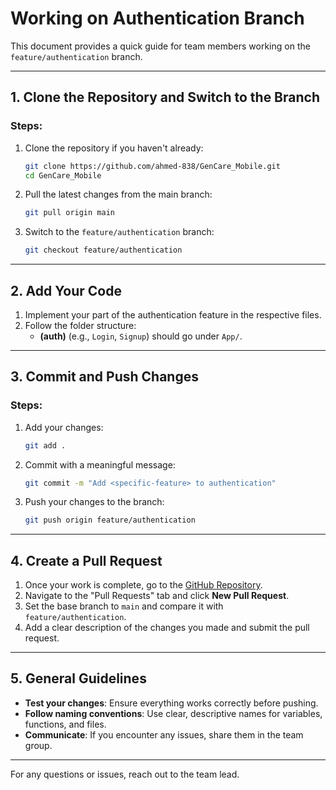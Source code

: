 # Working on Authentication Branch

This document provides a quick guide for team members working on the `feature/authentication` branch.

---

## 1. Clone the Repository and Switch to the Branch

### Steps:
1. Clone the repository if you haven't already:
   ```bash
   git clone https://github.com/ahmed-838/GenCare_Mobile.git
   cd GenCare_Mobile
   ```

2. Pull the latest changes from the main branch:
   ```bash
   git pull origin main
   ```

3. Switch to the `feature/authentication` branch:
   ```bash
   git checkout feature/authentication
   ```

---

## 2. Add Your Code

1. Implement your part of the authentication feature in the respective files.
2. Follow the folder structure:
   - **(auth)** (e.g., `Login`, `Signup`) should go under `App/`.

---

## 3. Commit and Push Changes

### Steps:
1. Add your changes:
   ```bash
   git add .
   ```

2. Commit with a meaningful message:
   ```bash
   git commit -m "Add <specific-feature> to authentication"
   ```

3. Push your changes to the branch:
   ```bash
   git push origin feature/authentication
   ```

---

## 4. Create a Pull Request

1. Once your work is complete, go to the [GitHub Repository](https://github.com/ahmed-838/GenCare_Mobile).
2. Navigate to the "Pull Requests" tab and click **New Pull Request**.
3. Set the base branch to `main` and compare it with `feature/authentication`.
4. Add a clear description of the changes you made and submit the pull request.

---

## 5. General Guidelines

- **Test your changes**: Ensure everything works correctly before pushing.
- **Follow naming conventions**: Use clear, descriptive names for variables, functions, and files.
- **Communicate**: If you encounter any issues, share them in the team group.

---

For any questions or issues, reach out to the team lead.
